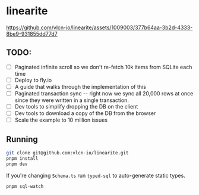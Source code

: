 # linearite


https://github.com/vlcn-io/linearite/assets/1009003/377b64aa-3b2d-4333-8be9-931855dd77d7


## TODO:
- [ ] Paginated infinite scroll so we don't re-fetch 10k items from SQLite each time
- [ ] Deploy to fly.io
- [ ] A guide that walks through the implementation of this
- [ ] Paginated transaction sync -- right now we sync all 20,000 rows at once since they were written in a single transaction.
- [ ] Dev tools to simplify dropping the DB on the client
- [ ] Dev tools to download a copy of the DB from the browser
- [ ] Scale the example to 10 million issues

## Running

```sh
git clone git@github.com:vlcn-io/linearite.git
pnpm install
pnpm dev
```

If you're changing `Schema.ts` run `typed-sql` to auto-generate static types.

```sh
pnpm sql-watch
```
